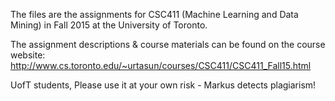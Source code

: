 The files are the assignments for CSC411 (Machine Learning and Data Mining)
in Fall 2015 at the University of Toronto. 

The assignment descriptions & course materials can be found on the course website: 
http://www.cs.toronto.edu/~urtasun/courses/CSC411/CSC411_Fall15.html

UofT students, 
Please use it at your own risk - Markus detects plagiarism! 